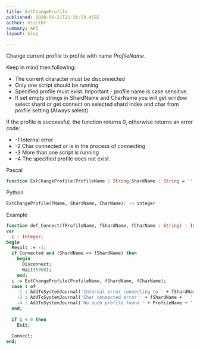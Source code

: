 ```yaml
---
title: ExtChangeProfile
published: 2020-06-21T21:36:59.459Z
author: Vizit0r
summary: API
layout: blog

---
```


 


Change current profile to profile with name *ProfileName*.

Keep in mind then following:

* The current character must be disconnected
* Only one script should be running
* Specified profile must exist. Important - profile name is case sensitive.
* If set empty strings in ShardName and CharName you will get window select shard or get connect on selected shard index and char from profile setting (Always select)




If the profile is successful, the function returns 0, otherwise returns an error code:

* -1 Internal error
* -2 Char connected or is in the process of connecting
* -3 More than one script is running
* -4 The specified profile does not exist

Pascal

```pascal
function ExtChangeProfile(ProfileName : String;ShardName : String = '';CharName : String = '') : Integer;
```



Python

```python
ExtChangeProfile(PName, ShardName, CharName): -> integer
```



Example

```pascal
function def_Connect(fProfileName, fShardName, fCharName : String) : Integer;
var
  i : Integer;
begin
  Result := -1;
  if Connected and (ShardName <> fShardName) then
    begin
	  Disconnect;
	  Wait(5000);
	end;
  i := ExtChangeProfile(ProfileName, fShardName, fCharName);
  case i of
    -1 : AddToSystemJournal('Internal error connecting to ' + fShardName + ' ' + fCharName);
	-2 : AddToSystemJournal('Char connected error ' + fShardName + ' ' + fCharName);
	-4 : AddToSystemJournal('No such profile found ' + ProfileName + ' ' + fShardName + ' ' + fCharName);
  end;
  
  if i < 0 then
    Exit;
  
  Connect;
end;
```
